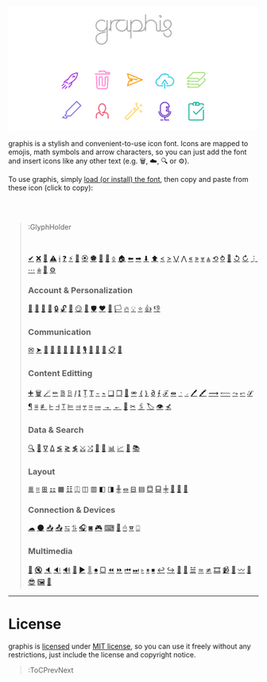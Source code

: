 <img src="/docs/assets/banner-rainbow.svg">

graphis is a stylish and convenient-to-use icon font. Icons are mapped to emojis, math symbols and arrow characters,
so you can just add the font and insert icons like any other text (e.g. 🗑, ☁, 🔍 or ⚙).

To use graphis, simply [load (or install) the font](usage), then copy and paste from these icon (click to copy):

<br><br>

> :GlyphHolder
>
> <br/>
>
> [✔](:Glyph (tag=done check accept miscellaneous))
> [❌](:Glyph (tag=cancel close remove reject delete navigation clear reset miscellaneous))
> [🚫](:Glyph (tag=error wrong oops down danger miscellaneous))
> [⚠](:Glyph (tag=warning caution careful miscellaneous))
> [ℹ](:Glyph (tag=information hint education tip navigation miscellaneous))
> [❓](:Glyph (tag=question help support assistance navigation miscellaneous))
> [⚡](:Glyph (tag=bolt voltage thunder speed fast miscellaneous))
> [🚀](:Glyph (tag=rocket launch space moon success fast speed miscellaneous))
> [🏵](:Glyph (tag=badge approve honor prize award qualification qualify quality miscellaneous))
> [🏶](:Glyph (tag=badge reject disapprove award quality qualification disqualify miscellaneous))
> [🙅](:Glyph (tag=badge reject disapprove award quality qualification disqualify miscellaneous))
> [🔦](:Glyph (tag=flashlight hint education tip miscellaneous))
> [⏀](:Glyph (tag=flashlight hint education tip miscellaneous))
> [🏠](:Glyph (tag=home root main navigation))
> [⬅](:Glyph (tag=arrow left back navigation))
> [➡](:Glyph (tag=arrow right forward navigation))
> [⬇](:Glyph (tag=arrow down bottom navigation))
> [⬆](:Glyph (tag=arrow up top navigation))
> [<](:Glyph (tag=chevron left navigation previous))
> [>](:Glyph (tag=chevron right navigation next))
> [⋁](:Glyph (tag=chevron down bottom navigation))
> [⋀](:Glyph (tag=chevron up top navigation))
> [«](:Glyph (tag=chevron left navigation previous))
> [»](:Glyph (tag=chevron right navigation next))
> [⩔](:Glyph (tag=chevron down bottom navigation))
> [⩓](:Glyph (tag=chevron up top navigation))
> [⟲](:Glyph (tag=refresh arrow loop navigation))
> [⥁](:Glyph (tag=refresh arrow loop navigation sync))
> [🔄](:Glyph (tag=refresh arrow loop navigation sync))
> [↺](:Glyph (tag=undo arrow loop navigation))
> [↻](:Glyph (tag=redo arrow loop navigation))
> [⋮](:Glyph (tag=dots more menu options navigation))
> [⋯](:Glyph (tag=dots more menu options navigation))
> [⩧](:Glyph (tag=hamburger menu navigation))
> [🔧](:Glyph (tag=wrench settings options configurations navigation))
> [⚙](:Glyph (tag=gear settings options configurations navigation))
>
> ### Account & Personalization
>
> [👤](:Glyph (tag=person people authentication user access account profile))
> [👥](:Glyph (tag=people persons group audience access permissions users accounts authentication))
> [👴](:Glyph (tag=reader people person subscriber user account authentication))
> [🐾](:Glyph (tag=paw animal cat pet vet account authentication profile miscellaneous))
> [🔒](:Glyph (tag=lock login authentication authorization access))
> [🔓](:Glyph (tag=lock unlock login logout authentication authorization access))
> [🖕](:Glyph (tag=fingerprint finger-print login authentication authorization access))
> [😏](:Glyph (tag=faceid face-id unlock login logout authentication authorization access))
> [🔰](:Glyph (tag=shield privacy security protection authentication authorization account profile access))
> [🛡](:Glyph (tag=shield privacy security protection authentication authorization account profile access))
> [❤](:Glyph (tag=heart love like favorite personalization))
> [🔖](:Glyph (tag=bookmark save personalization))
> [🏳](:Glyph (tag=flag report personalization))
> [🔥](:Glyph (tag=fire flames burning hot trending personalization))
> [💡](:Glyph (tag=light bulb light-bulb idea creativity personalization))
> [⭐](:Glyph (tag=star favorite save personalization))
> [👍](:Glyph (tag=like thumbs thumbs-up favorite approve agree personalization))
> [👎](:Glyph (tag=dislike thumbs thumbs-down disapprove disagree personalization))
>
> ### Communication
>
> [✉](:Glyph (tag=email send letter envelope mail notification message communication))
> [➤](:Glyph (tag=send message paper-plane chat messaging communcation))
> [💬](:Glyph (tag=chat discussion message send announcement talk messaging communcation))
> [🙊](:Glyph (tag=chat discussion message send talk messaging communcation))
> [💭](:Glyph (tag=comment opinion chat discussion message messaging communcation))
> [💨](:Glyph (tag=comment opinion chat discussion message messaging communcation))
> [🔔](:Glyph (tag=bell notification personalization reminder communcation))
> [🔕](:Glyph (tag=bell notification personalization reminder communcation))
> [🎙](:Glyph (tag=microphone audio voice sound multimedia))
> [🎤](:Glyph (tag=microphone audio voice sound multimedia))
> [🎥](:Glyph (tag=camera video selfie picture webcam multimedia))
> [🎦](:Glyph (tag=camera video selfie picture webcam multimedia))
> [📋](:Glyph (tag=assignment todo task communcation))
> [🎴](:Glyph (tag=card key access profile authentication))
>
> ### Content Editting
>
> [➕](:Glyph (tag=add plus new create content))
> [🗑](:Glyph (tag=bin trash garbage remove delete content))
> [🪄](:Glyph (tag=magic wand wizard autoheal autofix magical))
> [✏](:Glyph (tag=pencil edit write scribble draw))
> [𝔹](:Glyph (tag=bold text))
> [𝙱](:Glyph (tag=bold text))
> [𝘐](:Glyph (tag=italic text))
> [𝖨](:Glyph (tag=italic text))
> [Ṯ](:Glyph (tag=underline text))
> [𝖳](:Glyph (tag=underline text))
> [᭸](:Glyph (tag=strike-through strikethrough overline text))
> [᭺](:Glyph (tag=strike-through strikethrough overline text))
> [❏](:Glyph (tag=shadow text text-shadow))
> [❐](:Glyph (tag=shadow text text-shadow))
> [🔗](:Glyph (tag=link chain connection url website anchor text))
> [⚮](:Glyph (tag=link chain connection url website anchor text))
> [｛](:Glyph (tag=curly-bracers code inline-code text))
> [｝](:Glyph (tag=curly-bracers code inline-code text))
> [∂](:Glyph (tag=quote format layout text))
> [⨍](:Glyph (tag=cursive function math equation latex formula text))
> [ℱ](:Glyph (tag=text font style font-family text-style))
> [⇹](:Glyph (tag=text font size))
> [◝](:Glyph (tag=text superscript power above))
> [◞](:Glyph (tag=text subscript index below))
> [🖊](:Glyph (tag=highlight marker text))
> [🖍](:Glyph (tag=highlight marker text))
> [⟿](:Glyph (tag=highlight danger error wrong wave wavy mark text))
> [⬳](:Glyph (tag=highlight danger error wrong wave wavy mark text))
> [⤳](:Glyph (tag=highlight warning caution wave wavy mark text))
> [⬿](:Glyph (tag=highlight warning caution wave wavy mark text))
> [𝒮](:Glyph (tag=signature text certify))
> [¶](:Glyph (tag=pilcrow paragraph-sign text))
> [≡](:Glyph (tag=text writing typing paragraph content format layout text))
> [≢](:Glyph (tag=text writing typing paragraph content format layout text))
> [⊢](:Glyph (tag=text align left format))
> [⊣](:Glyph (tag=text align right format))
> [⊤](:Glyph (tag=text align center format))
> [⊨](:Glyph (tag=text justify align left format))
> [⫤](:Glyph (tag=text justify align right format))
> [⫧](:Glyph (tag=text jusityf center format))
> [≔](:Glyph (tag=layout format content list items checklist bullets text))
> [⩴](:Glyph (tag=layout format content list items numbered bullets text))
> [↠](:Glyph (tag=text indent layout format))
> [↞](:Glyph (tag=text indent layout format))
> [📑](:Glyph (tag=copy duplicate content text))
> [✂](:Glyph (tag=scissors cut content text))
> [🖇](:Glyph (tag=copy cut paste content text))
> [🏷](:Glyph (tag=label tag offer sale content data))
> [👁](:Glyph (tag=eye preview see xray vision))
> [⊀](:Glyph (tag=eye preview see xray vision))
>
> ### Data & Search
>
> [🔍](:Glyph (tag=find select maginfying-glass search content navigation data))
> [🙈](:Glyph (tag=find select magnifying-glass search content data))
> [∇](:Glyph (tag=filter find sort data table query content))
> [∆](:Glyph (tag=filter find sort data table query content))
> [≶](:Glyph (tag=order sort ascending growing sorting direction data table query content))
> [≷](:Glyph (tag=order sort descending decreasing sorting direction data table query content))
> [≸](:Glyph (tag=order sort sorting direction data table query content))
> [⤩](:Glyph (tag=flowchart flow-chart workflow algorithm process graph data content))
> [⤮](:Glyph (tag=flowchart flow-chart workflow algorithm process graph data content))
> [📝](:Glyph (tag=draft write layout margin padding template content data))
> [📄](:Glyph (tag=article blog post writing paper journal content data))
> [📊](:Glyph (tag=barchart bar-chart graph statistics stats content data))
> [📈](:Glyph (tag=linechart line-chart graph statistics stats content data))
> [🥧](:Glyph (tag=piechart pie-chart graph statistics stats content data))
> [📚](:Glyph (tag=books library reading bookmarks content data))
>
> ### Layout
>
> [≣](:Glyph (tag=lines layout data content))
> [⌗](:Glyph (tag=table layout data content))
> [⊞](:Glyph (tag=grid layout content))
> [⚏](:Glyph (tag=grid layout content))
> [▦](:Glyph (tag=grid compact layout content))
> [☷](:Glyph (tag=grid compact layout content))
> [⎅](:Glyph (tag=columns layout flex content))
> [◫](:Glyph (tag=stack cards columns layout content))
> [▥](:Glyph (tag=stack compact cards columns layout content))
> [◧](:Glyph (tag=layout flex columns sidebar side-bar content))
> [◨](:Glyph (tag=layout flex columns sidebar side-bar content))
> [╫](:Glyph (tag=layout flex columns sidebar side-bar content))
> [⏛](:Glyph (tag=rows layout flex content))
> [⊟](:Glyph (tag=stack cards rows layout content))
> [▤](:Glyph (tag=stack compact cards rows layout content))
> [⬒](:Glyph (tag=layout flex rows bar navbar header content window))
> [⬓](:Glyph (tag=layout flex rows bar footer content))
> [╪](:Glyph (tag=layout flex rows bar content window))
> [🍱](:Glyph (tag=layout misaligned mis-aligned content tiles))
> [🎇](:Glyph (tag=slider slideview present layout content))
> [🌅](:Glyph (tag=slider slideview present layout content))
>
> ### Connection & Devices
>
> [☁](:Glyph (tag=cloud online sync backup connection))
> [🌑](:Glyph (tag=offline online cloud sync backup connection))
> [📥](:Glyph (tag=download backup store cloud connection))
> [📤](:Glyph (tag=upload backup store cloud sync connection))
> [⥧](:Glyph (tag=swap arrow sync transfer connection))
> [⥮](:Glyph (tag=swap arrow sync transfer connection))
> [🎧](:Glyph (tag=headphone sound music audio multimedia))
> [◙](:Glyph (tag=speaker sound music audio multimedia))
> [🎮](:Glyph (tag=game-controller controller joystick input device))
> [⌨](:Glyph (tag=keyboard keypad input typing device))
> [📇](:Glyph (tag=keyboard keypad input typing device))
> [🖱](:Glyph (tag=mouse scroll input click device))
> [☎](:Glyph (tag=numpad phone dialpad input device))
> [⍠](:Glyph (tag=remote tv input device))
>
> ### Multimedia
>
> [📢](:Glyph (tag=megaphone speaker sound volume audio multimedia))
> [🔇](:Glyph (tag=megaphone speaker sound volume mute audio multimedia))
> [🔈](:Glyph (tag=megaphone speaker sound volume audio multimedia))
> [🔉](:Glyph (tag=megaphone speaker sound volume audio multimedia))
> [🔊](:Glyph (tag=megaphone speaker sound volume audio multimedia))
> [🧏](:Glyph (tag=audio voice deaf ear closed captions cc subtitle multimedia))
> [▶](:Glyph (tag=play playback multimedia))
> [║](:Glyph (tag=pause playback multimedia))
> [⏺](:Glyph (tag=record playback multimedia))
> [▢](:Glyph (tag=stop playback multimedia))
> [⏪](:Glyph (tag=bwd backward fast-reverse rewind playback multimedia))
> [⏩](:Glyph (tag=fwd forward fast-forward playback multimedia))
> [⏮](:Glyph (tag=previous previous-track playback multimedia))
> [⏭](:Glyph (tag=backward bwd next next-track playback multimedia))
> [▹](:Glyph (tag=play playback multimedia))
> [⏸](:Glyph (tag=pause playback multimedia))
> [⏹](:Glyph (tag=play playback multimedia))
> [↩](:Glyph (tag=backward playback multimedia))
> [↪](:Glyph (tag=forward playback multimedia))
> [🔁](:Glyph (tag=loop repeat playback multimedia))
> [🔀](:Glyph (tag=shuffle order playback multimedia))
> [☱](:Glyph (tag=queue playlist playback multimedia))
> [≃](:Glyph (tag=closed-captions cc video subtitle playback multimedia))
> [≄](:Glyph (tag=closed-captions cc video subtitle playback multimedia))
> [🎞](:Glyph (tag=movie film tv content multimedia))
> [📹](:Glyph (tag=video clip tv content multimedia))
> [🎵](:Glyph (tag=musical notes melody content multimedia))
> [〰](:Glyph (tag=wave sound music soundtrack voice audio content multimedia))
> [🕺](:Glyph (tag=gif animation image sticker content multimedia))
> [😎](:Glyph (tag=emoji sticker sunglasses cool face content multimedia))
> [🖼](:Glyph (tag=picture image photo gallery content multimedia))
> [📎](:Glyph (tag=attachment paperclip paper-clip files content multimedia))

---

# License

graphis is [licensed](https://github.com/loreanvictor/graphis/blob/main/LICENSE) under [MIT license](https://en.wikipedia.org/wiki/MIT_License),
so you can use it freely without any restrictions, just include the license and copyright notice.

> :ToCPrevNext